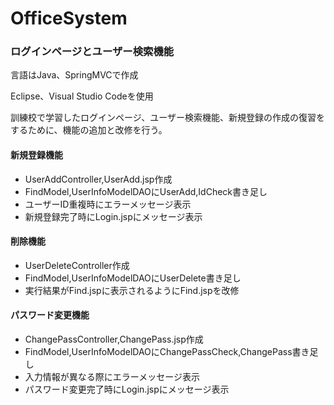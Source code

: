 # OfficeSystem

<h3>ログインページとユーザー検索機能</h3>
<p>言語はJava、SpringMVCで作成</p>
<p>Eclipse、Visual Studio Codeを使用</p>
<p>訓練校で学習したログインページ、ユーザー検索機能、新規登録の作成の復習をするために、機能の追加と改修を行う。</p>

<h4>新規登録機能</h4>
<ul>
    <li>UserAddController,UserAdd.jsp作成</li>
    <li>FindModel,UserInfoModelDAOにUserAdd,IdCheck書き足し</li>
    <li>ユーザーID重複時にエラーメッセージ表示</li>
    <li>新規登録完了時にLogin.jspにメッセージ表示</li>
</ul>
<h4>削除機能</h4>
<ul>
    <li>UserDeleteController作成</li>
    <li>FindModel,UserInfoModelDAOにUserDelete書き足し</li>
    <li>実行結果がFind.jspに表示されるようにFind.jspを改修</li>
</ul>
<h4>パスワード変更機能</h4>
<ul>
    <li>ChangePassController,ChangePass.jsp作成</li>
    <li>FindModel,UserInfoModelDAOにChangePassCheck,ChangePass書き足し</li>
    <li>入力情報が異なる際にエラーメッセージ表示</li>
    <li>パスワード変更完了時にLogin.jspにメッセージ表示</li>
</ul>
